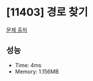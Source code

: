 # [11403] 경로 찾기

[문제 출처](https://www.acmicpc.net/problem/11403)

## 성능

- Time: 4ms
- Memory: 1.156MB